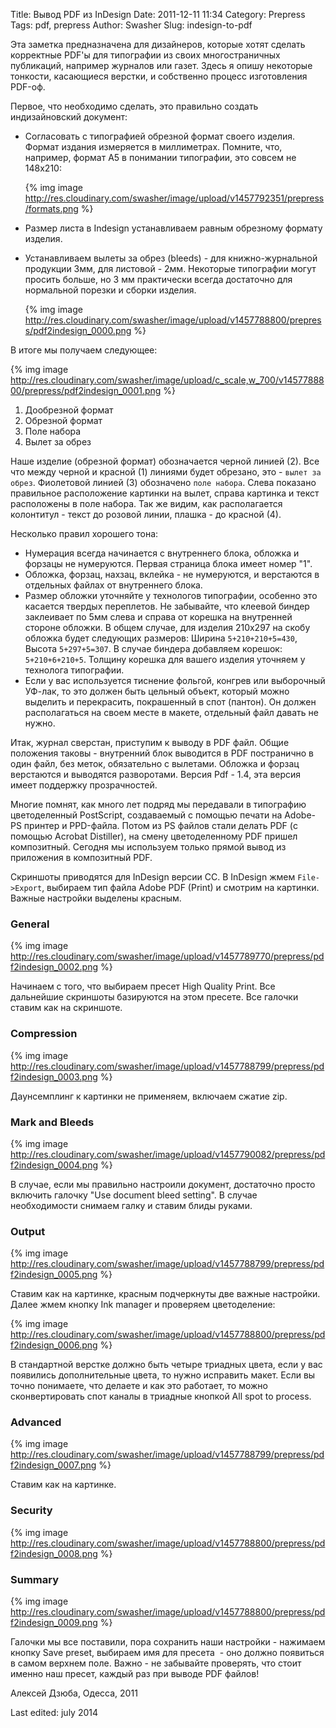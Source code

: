 Title: Вывод PDF из InDesign
Date: 2011-12-11 11:34
Category: Prepress
Tags: pdf, prepress
Author: Swasher
Slug: indesign-to-pdf

Эта заметка предназначена для дизайнеров, которые хотят сделать
корректные PDF'ы для типографии из своих многостраничных публикаций,
например журналов или газет. Здесь я опишу некоторые тонкости,
касающиеся верстки, и собственно процесс изготовления PDF-оф.

Первое, что необходимо сделать, это правильно создать индизайновский
документ:

-   Согласовать с типографией обрезной формат своего
    изделия. Формат издания измеряется в миллиметрах. Помните, что, например, формат
    А5 в понимании типографии, это совсем не 148х210:

    {% img image http://res.cloudinary.com/swasher/image/upload/v1457792351/prepress/formats.png %}

-   Размер листа в Indesign устанавливаем равным обрезному формату
    изделия.

-   Устанавливаем вылеты за обрез (bleeds) - для книжно-журнальной
    продукции 3мм, для листовой - 2мм. Некоторые типографии могут просить больше, но 3 мм
    практически всегда достаточно для нормальной порезки и сборки изделия.

    {% img image http://res.cloudinary.com/swasher/image/upload/v1457788800/prepress/pdf2indesign_0000.png %}

В итоге мы получаем следующее:

{% img image http://res.cloudinary.com/swasher/image/upload/c_scale,w_700/v1457788800/prepress/pdf2indesign_0001.png %}

1. Дообрезной формат
2. Обрезной формат
3. Поле набора
4. Вылет за обрез

Наше изделие (обрезной формат) обозначается черной линией (2). Все что между
черной и красной (1) линиями будет обрезано, это - `вылет за обрез`. Фиолетовой линией (3)
обозначено `поле набора`. Слева показано правильное расположение картинки
на вылет, справа картинка и текст расположены в поле набора. Так же видим, как
располагается колонтитул - текст до розовой линии, плашка - до красной (4).

Несколько правил хорошего тона:

-   Нумерация всегда начинается с внутреннего блока, обложка и форзацы не
    нумеруются. Первая страница блока имеет номер "1".
-   Обложка, форзац, нахзац, вклейка - не нумеруются, и верстаются в
    отдельных файлах от внутреннего блока.
-   Размер обложки уточняйте у технологов типографии, особенно это
    касается твердых переплетов. Не забывайте, что клеевой биндер
    заклеивает по 5мм слева и справа от корешка на внутренней стороне обложки. В общем случае, для
    изделия 210х297 на скобу обложка будет следующих размеров:
    Ширина `5+210+210+5=430`, Высота `5+297+5=307`.
    В случае биндера добавляем корешок: `5+210+6+210+5`. Толщину корешка для вашего изделия уточняем
    у технолога типографии.
-   Если у вас используется тиснение фольгой, конгрев или выборочный
    УФ-лак, то это должен быть цельный объект, который можно выделить и
    перекрасить, покрашенный в спот (пантон). Он должен располагаться на
    своем месте в макете, отдельный файл давать не нужно.

Итак, журнал сверстан, приступим к выводу в PDF файл. Общие положения
таковы - внутренний блок выводится в PDF постранично в один файл, без меток,
обязательно с вылетами. Обложка и форзац верстаются и выводятся
разворотами. Версия Pdf - 1.4, эта версия имеет поддержку прозрачностей.


Многие помнят, как много лет подряд мы передавали в типографию
цветоделенный PostScript, создаваемый с помощью печати на Adobe-PS
принтер и PPD-файла. Потом из PS файлов стали делать PDF (с помощью
Acrobat Distiller), на смену цветоделенному PDF пришел композитный.
Сегодня мы используем только прямой вывод из приложения в композитный
PDF.


Скриншоты приводятся для InDesign версии СС. В InDesign жмем `File->Export`,
выбираем тип файла Adobe PDF (Print) и смотрим на картинки. Важные настройки выделены красным.

### General

{% img image http://res.cloudinary.com/swasher/image/upload/v1457789770/prepress/pdf2indesign_0002.png %}

Начинаем с того, что выбираем пресет High Quality Print. Все дальнейшие
скриншоты базируются на этом пресете. Все галочки ставим как на скриншоте.

### Compression

{% img image http://res.cloudinary.com/swasher/image/upload/v1457788799/prepress/pdf2indesign_0003.png %}

Даунсемплинг к картинки не применяем, включаем сжатие zip.

### Mark and Bleeds

{% img image http://res.cloudinary.com/swasher/image/upload/v1457790082/prepress/pdf2indesign_0004.png %}

В случае, если мы правильно настроили документ, достаточно просто
включить галочку "Use document bleed setting". В случае необходимости
снимаем галку и ставим блиды руками.

### Output

{% img image http://res.cloudinary.com/swasher/image/upload/v1457788799/prepress/pdf2indesign_0005.png %}

Ставим как на картинке, красным подчеркнуты две важные настройки. Далее
жмем кнопку Ink manager и проверяем цветоделение:

{% img image http://res.cloudinary.com/swasher/image/upload/v1457788800/prepress/pdf2indesign_0006.png %}

В стандартной верстке должно быть четыре триадных цвета, если у вас
появились дополнительные цвета, то нужно исправить макет. Если вы точно
понимаете, что делаете и как это работает, то можно сконвертировать спот
каналы в триадные кнопкой All spot to process.

### Advanced

{% img image http://res.cloudinary.com/swasher/image/upload/v1457788799/prepress/pdf2indesign_0007.png %}

Ставим как на картинке.

### Security

{% img image http://res.cloudinary.com/swasher/image/upload/v1457788800/prepress/pdf2indesign_0008.png %}

### Summary

{% img image http://res.cloudinary.com/swasher/image/upload/v1457788800/prepress/pdf2indesign_0009.png %}

Галочки мы все поставили, пора сохранить наши настройки - нажимаем
кнопку Save preset, выбираем имя для пресета  - оно должно появиться в
самом верхнем поле. Важно - не забывайте проверять, что стоит именно наш
пресет, каждый раз при выводе PDF файлов!

Алексей Дзюба, Одесса, 2011

Last edited: july 2014


	

